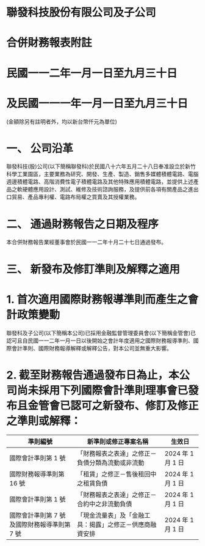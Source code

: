 # 聯發科技股份有限公司及子公司

# 合併財務報表附註

# 民國一一二年一月一日至九月三十日

# 及民國一一一年一月一日至九月三十日

(金額除另有註明者外，均以新台幣仟元為單位)

# 一、 公司沿革

聯發科技(股)公司(以下簡稱聯發科)於民國八十六年五月二十八日奉准設立於新竹科學工業園區，主要業務為研究、開發、生產、製造、銷售多媒體積體電路、電腦週邊積體電路、高階消費性電子積體電路及其他特殊應用積體電路，並提供上述產品之軟硬體應用設計、測試、維修及技術諮詢服務，及提供前各項有關產品之進出口貿易、產品專利權、電路布局權之買賣及其授權業務。

# 二、 通過財務報告之日期及程序

本合併財務報告業經董事會於民國一一二年十月二十七日通過發布。

# 三、 新發布及修訂準則及解釋之適用

# 1. 首次適用國際財務報導準則而產生之會計政策變動

聯發科及子公司(以下簡稱本公司)已採用金融監督管理委員會(以下簡稱金管會)已認可且自民國一一二年一月一日以後開始之會計年度適用之國際財務報導準則、國際會計準則、國際財務報導解釋或解釋公告，對本公司並無重大影響。

# 2. 截至財務報告通過發布日為止，本公司尚未採用下列國際會計準則理事會已發布且金管會已認可之新發布、修訂及修正之準則或解釋：

|準則編號|新準則或修正專案名稱|生效日|
|---|---|---|
|國際會計準則第 1 號|「財務報表之表達」之修正－負債分類為流動或非流動|2024 年 1 月 1 日|
|國際財務報導準則第 16 號|「租賃」之修正－售後租回中之租賃負債|2024 年 1 月 1 日|
|國際會計準則第 1 號|「財務報表之表達」之修正－合約中之非流動負債|2024 年 1 月 1 日|
|國際會計準則第 7 號及國際財務報導準則第 7 號|「現金流量表」及「金融工具：揭露」之修正－供應商融資安排|2024 年 1 月 1 日|